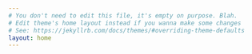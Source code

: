 ```yaml
---
# You don't need to edit this file, it's empty on purpose. Blah.
# Edit theme's home layout instead if you wanna make some changes
# See: https://jekyllrb.com/docs/themes/#overriding-theme-defaults
layout: home
---
```

